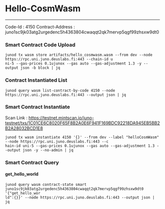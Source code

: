 # Hello-CosmWasm
---
Code-Id : 4150
Contract-Address : juno1sc9jk03atg2urgedenc5h4363804cwaqqt2qk7mervp5qgf99zhsxw9dt0

### Smart Contract Code Upload
```
junod tx wasm store artifacts/hello_cosmwasm.wasm --from dev --node https://rpc.uni.juno.deuslabs.fi:443 --chain-id u
ni-5 --gas-prices 0.1ujunox --gas auto --gas-adjustment 1.3 -y --output json -b block | jq
```

### Contract Instantiated List
```
junod query wasm list-contract-by-code 4150 --node https://rpc.uni.juno.deuslabs.fi:443 --output json | jq
```

### Smart Contract Instantiate
Scan Link : https://testnet.mintscan.io/juno-testnet/txs/1C01CE6C8020F65F8B2A0E6F941F169BDC92218DA945EB5BB2B2A28032BCD1E8

```
junod tx wasm instantiate 4150 '{}' --from dev --label "helloCosmWasm" --node https://rpc.uni.juno.deuslabs.fi:443 --c
hain-id uni-5 --gas-prices 0.1ujunox --gas auto --gas-adjustment 1.3 --output json -y --no-admin | jq
```

### Smart Contract Query

#### get_hello_world
```
junod query wasm contract-state smart juno1sc9jk03atg2urgedenc5h4363804cwaqqt2qk7mervp5qgf99zhsxw9dt0 '{"get_hello_wor
ld":{}}' --node https://rpc.uni.juno.deuslabs.fi:443 --output json | jq
```
